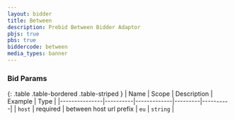 ```yaml
---
layout: bidder
title: Between
description: Prebid Between Bidder Adaptor
pbjs: true
pbs: true
biddercode: between
media_types: banner
---
```


### Bid Params

{: .table .table-bordered .table-striped }
| Name          | Scope    | Description | Example | Type     |
|---------------|----------|-------------|---------|----------|
| `host` | required |  between host url prefix         | `eu`   | `string` |

